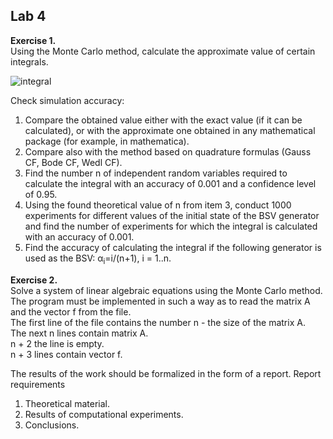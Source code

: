 
## Lab 4

<b>Exercise 1.</b><br>
Using the Monte Carlo method, calculate the approximate value of certain integrals.

![integral](https://github.com/Daply/university-assignments/blob/master/Simulation%20and%20statistical%20modeling/lab%204/exercise_1.png)

Check simulation accuracy:<br>
1. Compare the obtained value either with the exact value (if it can be calculated), or with the approximate one obtained in any mathematical package (for example, in mathematica).
2. Compare also with the method based on quadrature formulas (Gauss CF, Bode CF, Wedl CF).
3. Find the number n of independent random variables required to calculate the integral with an accuracy of 0.001 and a confidence level of 0.95.
4. Using the found theoretical value of n from item 3, conduct 1000 experiments for different values of the initial state of the BSV generator and find the number of experiments for which the integral is calculated with an accuracy of 0.001.
5. Find the accuracy of calculating the integral if the following generator is used as the BSV: α<sub>i</sub>=i/(n+1), i = 1..n.

<b>Exercise 2.</b><br>
Solve a system of linear algebraic equations using the Monte Carlo method. The program must be implemented in such a way as to read the matrix A and the vector f from the file.<br>
The first line of the file contains the number n - the size of the matrix A.<br>
The next n lines contain matrix A.<br>
n + 2 the line is empty.<br>
n + 3 lines contain vector f.<br>

The results of the work should be formalized in the form of a report. Report requirements
1. Theoretical material.
2. Results of computational experiments.
3. Conclusions.
